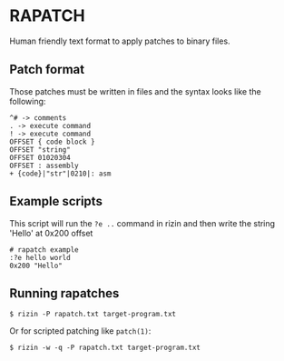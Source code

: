 RAPATCH
=======

Human friendly text format to apply patches to binary files.

Patch format
------------

Those patches must be written in files and the syntax looks like the following:

```
^# -> comments
. -> execute command
! -> execute command
OFFSET { code block }
OFFSET "string"
OFFSET 01020304
OFFSET : assembly
+ {code}|"str"|0210|: asm
```

Example scripts
---------------
This script will run the `?e ..` command in rizin and then write the string 'Hello' at 0x200 offset
```
# rapatch example
:?e hello world
0x200 "Hello"
```

Running rapatches
-----------------

	$ rizin -P rapatch.txt target-program.txt

Or for scripted patching like `patch(1)`:

	$ rizin -w -q -P rapatch.txt target-program.txt

